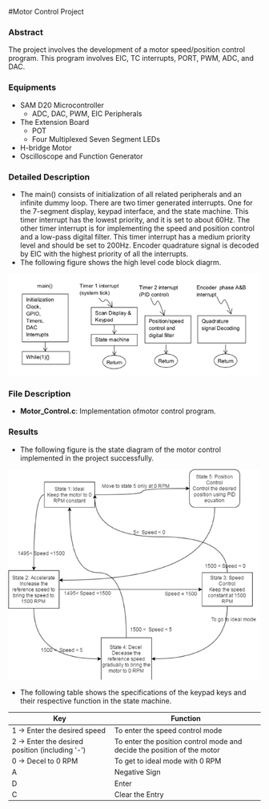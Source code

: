 #Motor Control Project

### Abstract

The project involves the development of a motor speed/position control program. This program involves EIC, TC interrupts, PORT, PWM, ADC, and DAC.

### Equipments
- SAM D20 Microcontroller
	- ADC, DAC, PWM, EIC Peripherals 
- The Extension Board
	- POT
	- Four Multiplexed Seven Segment LEDs
- H-bridge Motor
- Oscilloscope and Function Generator

### Detailed Description

- The main() consists of initialization of all related peripherals and an infinite dummy loop. There are two timer generated interrupts. One for the 7-segment display, keypad interface, and the state machine. This timer interrupt has the lowest priority, and it is set to about 60Hz. The other timer interrupt is for implementing the speed and position control and a low-pass digital filter. This timer interrupt has a medium priority level and should be set to 200Hz. Encoder quadrature signal is decoded by EIC with the highest priority of all the interrupts. 
- The following figure shows the high level code block diagrm.

![High Level Code Block Diagram](https://raw.githubusercontent.com/jbp261/Microcontroller-Projects/master/Images/HighLevelCode.png "High Level Code Block Diagram")

### File Description

- **Motor_Control.c**: Implementation ofmotor control program.

### Results

- The following figure is the state diagram of the motor control implemented in the project successfully. 

![The State machine](https://raw.githubusercontent.com/jbp261/Microcontroller-Projects/master/Images/stateMachine.png "The State machine")


- The following table shows the specifications of the keypad keys and their respective function in the state machine.

|Key|Function|
| ------------- | ------------------------------ |
| 1   →  Enter the desired speed | To enter the speed control mode |
| 2  →  Enter the desired position (including ‘-’) | To enter the position control mode and decide the position of the motor |
| 0 → Decel to 0 RPM | To get to ideal mode with 0 RPM |
|A| Negative Sign|
|D|Enter|
|C|Clear the Entry|


